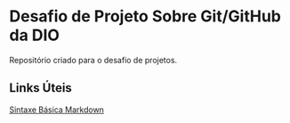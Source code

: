 # Desafio de Projeto Sobre Git/GitHub da DIO
Repositório criado para o desafio de projetos.

## Links Úteis
[Sintaxe Básica Markdown](https://www.markdownguide.org/basic-syntax/)
